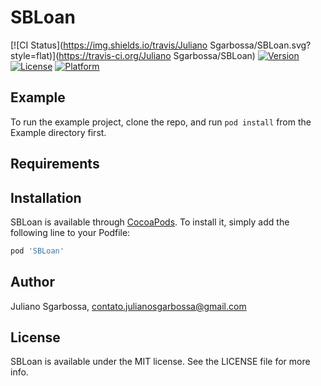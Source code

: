 # SBLoan

[![CI Status](https://img.shields.io/travis/Juliano Sgarbossa/SBLoan.svg?style=flat)](https://travis-ci.org/Juliano Sgarbossa/SBLoan)
[![Version](https://img.shields.io/cocoapods/v/SBLoan.svg?style=flat)](https://cocoapods.org/pods/SBLoan)
[![License](https://img.shields.io/cocoapods/l/SBLoan.svg?style=flat)](https://cocoapods.org/pods/SBLoan)
[![Platform](https://img.shields.io/cocoapods/p/SBLoan.svg?style=flat)](https://cocoapods.org/pods/SBLoan)

## Example

To run the example project, clone the repo, and run `pod install` from the Example directory first.

## Requirements

## Installation

SBLoan is available through [CocoaPods](https://cocoapods.org). To install
it, simply add the following line to your Podfile:

```ruby
pod 'SBLoan'
```

## Author

Juliano Sgarbossa, contato.julianosgarbossa@gmail.com

## License

SBLoan is available under the MIT license. See the LICENSE file for more info.
